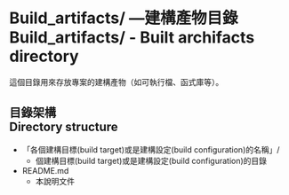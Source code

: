 # Build_artifacts/ —建構產物目錄<br />Build_artifacts/ - Built archifacts directory
這個目錄用來存放專案的建構產物（如可執行檔、函式庫等）。

## 目錄架構<br />Directory structure
* 「各個建構目標(build target)或是建構設定(build configuration)的名稱」/
    * 個建構目標(build target)或是建構設定(build configuration)的目錄
* README.md
    * 本說明文件